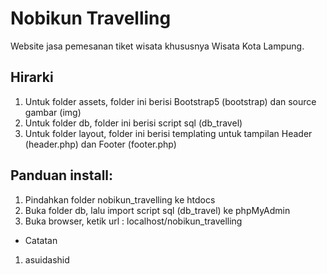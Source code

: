 # Nobikun Travelling

Website jasa pemesanan tiket wisata khususnya Wisata Kota Lampung.

## Hirarki 
1. Untuk folder assets, folder ini berisi Bootstrap5 (bootstrap) dan source gambar (img)
2. Untuk folder db, folder ini berisi script sql (db_travel)
3. Untuk folder layout, folder ini berisi templating untuk tampilan Header (header.php) dan Footer (footer.php)

## Panduan install:
1. Pindahkan folder nobikun_travelling ke htdocs
2. Buka folder db, lalu import script sql (db_travel) ke phpMyAdmin
3. Buka browser, ketik url : localhost/nobikun_travelling

* Catatan
1. asuidashid